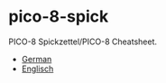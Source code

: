 # pico-8-spick
PICO-8 Spickzettel/PICO-8 Cheatsheet.
 * [German](https://github.com/ztiromoritz/pico-8-spick/raw/master/build/pico-8-spickzettel-v1.pdf)
 * [Englisch](https://github.com/ztiromoritz/pico-8-spick/raw/master/build/pico-8-spickzettel-v1-en.pdf)
